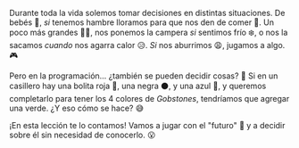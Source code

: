 Durante toda la vida solemos tomar decisiones en distintas situaciones. De bebés :baby:, _si_ tenemos hambre lloramos para que nos den de comer :baby_bottle:. Un poco más grandes :girl::boy:, nos ponemos la campera _si_ sentimos frío :snowflake:, o nos la sacamos _cuando_ nos agarra calor :disappointed_relieved:. _Si_ nos aburrimos :weary:, jugamos a algo. :video_game:

Pero en la programación… ¿también se pueden decidir cosas? :thought_balloon: Si en un casillero hay una bolita roja :red_circle:, una negra :black_circle:, y una azul :large_blue_circle:, y queremos completarlo para tener los 4 colores de _Gobstones_, tendríamos que agregar una verde. ¿Y eso cómo se hace? :sweat_smile:

¡En esta lección te lo contamos! Vamos a jugar con el "futuro" :crystal_ball: y a decidir sobre él sin necesidad de conocerlo. :open_mouth: